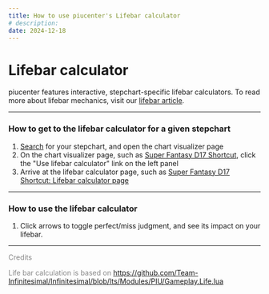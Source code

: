 ```yaml
---
title: How to use piucenter's Lifebar calculator
# description: 
date: 2024-12-18
---
```

# Lifebar calculator

piucenter features interactive, stepchart-specific lifebar calculators.
To read more about lifebar mechanics, visit our [lifebar article](/articles/lifebar).

---

### How to get to the lifebar calculator for a given stepchart
1. [Search](/search) for your stepchart, and open the chart visualizer page
2. On the chart visualizer page, such as [Super Fantasy D17 Shortcut](/chart/Super_Fantasy_-_SHORT_CUT_-_-_SHK_D17_SHORTCUT), click the "Use lifebar calculator" link on the left panel
3. Arrive at the lifebar calculator page, such as [Super Fantasy D17 Shortcut: Lifebar calculator page](/lifebar/Super_Fantasy_-_SHORT_CUT_-_-_SHK_D17_SHORTCUT)

---

### How to use the lifebar calculator
1. Click arrows to toggle perfect/miss judgment, and see its impact on your lifebar.


---
<div style='color:#888'>
Credits

Life bar calculation is based on https://github.com/Team-Infinitesimal/Infinitesimal/blob/lts/Modules/PIU/Gameplay.Life.lua
</div>